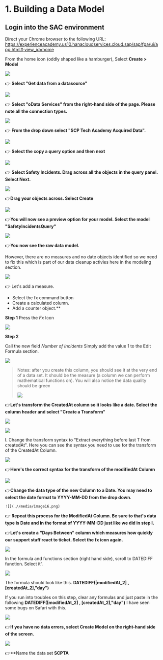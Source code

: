 #  1. Building a Data Model

## Login into the SAC environment
Direct your Chrome browser to the following URL:
        <https://experienceacademy.us10.hanacloudservices.cloud.sap/sap/fpa/ui/app.html#;view_id=home>        

From the home icon (oddly shaped like a hamburger), Select **Create > Model**

![](.//media/image1.png)

:point_right: **Select "Get data from a datasource"**


![](.//media/image2.png)

:point_right: **Select "oData Services" from the right-hand side of the page. Please note all the connection types.**

![](.//media/image3.png)

:point_right: **From the drop down select "SCP Tech Academy Acquired Data".**

![](.//media/image4.png)

:point_right: **Select the copy a query option and then next**

![](.//media/image99.png)


:point_right: **Select Safety Incidents. Drag across all the objects in the query
    panel. Select Next.**

![](.//media/image6.png)


:point_right:**Drag your objects across.  Select Create**

![](.//media/image7.png)


:point_right:**You will now see a preview option for your model. Select the model "SafetyIncidentsQuery"**

![](.//media/image5.png)

:point_right:**You now see the raw data model.**

However, there are no measures and no date objects identified so we need to fix this which is part of our data cleanup activies here in the modeling section.

![](.//media/image8.png)

:point_right: Let's add a measure. 
- Select the fx command button
- Create a calculated column. 
- Add a counter object.**

**Step 1**
Press the *Fx* Icon

![](.//media/image9.png)

**Step 2**

Call the new field *Number of Incidents*
Simply add the value 1 to the Edit Formula section.

![](.//media/image10.png)

> Notes: after you create this column, you should see it at the very end
> of a data set. It should be the measure (a column we can perform
> mathematical functions on). You will also notice the data quality
> should be green
>
> ![](.//media/image11.png)

:point_right:**Let's transform the CreatedAt column so it looks like a date. Select
    the column header and select "Create a Transform"**

![](.//media/image12.png)

![](.//media/image13.png)

l.  Change the transform syntax to "Extract everything before last T
    from createdAt". Here you can see the syntax you need to use for the transform of the CreatedAt Column.

![](.//media/image14.png)

:point_right:**Here's the correct syntax for the transform of the modifiedAt Column**

![](.//media/image15.png)

:point_right:**Change the data type of the new Column to a Date. You may need to
    select the date format to YYYY-MM-DD from the drop down.**
    
    ![](.//media/image16.png)

:point_right: **Repeat this process for the ModifiedAt Column. Be sure to that's
    data type is Date and in the format of YYYY-MM-DD just like we did
    in step l.**

:point_right:**Let's create a "Days Between" column which measures how quickly our
    support staff react to ticket. Select the fx icon again.**

![](.//media/image17.png)

In the formula and functions section (right hand side), scroll to
DATEDIFF function. Select it'.

![](.//media/image18.png)

The formula should look like this. **DATEDIFF(\[modifiedAt\_2\] ,
\[createdAt\_2\],\"day\")**

If you run into troubles on this step, clear any formulas and just
paste in the following **DATEDIFF(\[modifiedAt\_2\] ,
\[createdAt\_2\],\"day\")** I have seen some bugs on Safari with this.

![](.//media/image19.png)

:point_right:**If you have no data errors, select Create Model on the right-hand
    side of the screen.**

![](.//media/image20.png)

:point_right:**Name the data set **SCPTA**
